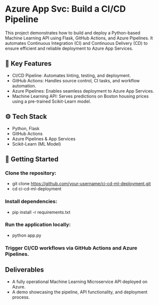 # Azure App Svc: Build a CI/CD Pipeline

This project demonstrates how to build and deploy a Python-based Machine Learning API using Flask, GitHub Actions, and Azure Pipelines. It automates Continuous Integration (CI) and Continuous Delivery (CD) to ensure efficient and reliable deployment to Azure App Services.

## 📌 Key Features
- CI/CD Pipeline: Automates linting, testing, and deployment.
- GitHub Actions: Handles source control, CI tasks, and workflow automation.
- Azure Pipelines: Enables seamless deployment to Azure App Services.
- Machine Learning API: Serves predictions on Boston housing prices using a pre-trained Scikit-Learn model.

## ⚙️ Tech Stack
- Python, Flask
- GitHub Actions
- Azure Pipelines & App Services
- Scikit-Learn (ML Model)

## 🚀 Getting Started

### Clone the repository:

- git clone https://github.com/your-username/ci-cd-ml-deployment.git
- cd ci-cd-ml-deployment


### Install dependencies:

- pip install -r requirements.txt

### Run the application locally:
- python app.py

### Trigger CI/CD workflows via GitHub Actions and Azure Pipelines.




## Deliverables

- A fully operational Machine Learning Microservice API deployed on Azure.
- A demo showcasing the pipeline, API functionality, and deployment process.

